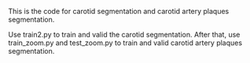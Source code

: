 This is the code for carotid segmentation and carotid artery plaques segmentation.

Use train2.py to train and valid the carotid segmentation.
After that, use train_zoom.py and test_zoom.py to train and valid carotid artery plaques segmentation.
